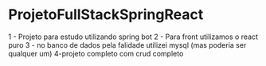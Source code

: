 # ProjetoFullStackSpringReact

1 - Projeto para estudo utilizando spring bot 
2 - Para front utilizamos o react puro
3 - no banco de dados pela falidade utilizei mysql (mas poderia ser qualquer um) 
4-projeto completo com crud completo

